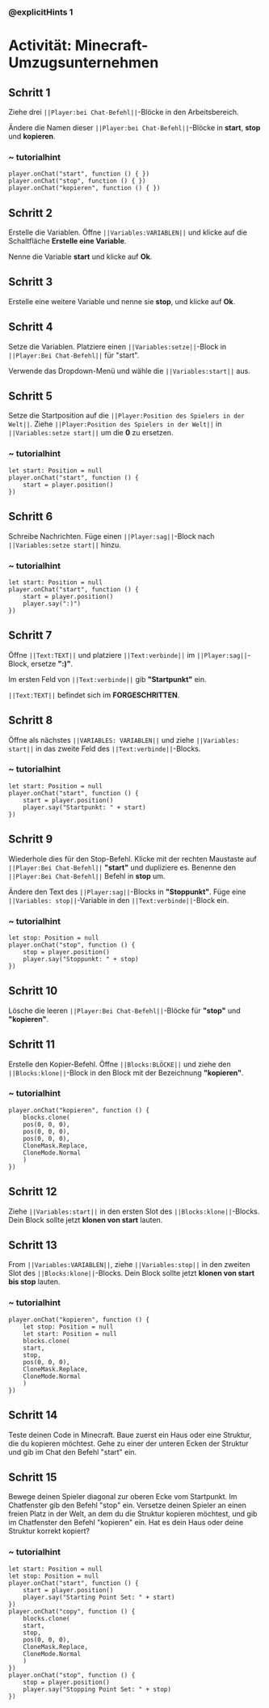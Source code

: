  ### @explicitHints 1
 
 # Activität: Minecraft-Umzugsunternehmen

## Schritt 1
Ziehe drei ``||Player:bei Chat-Befehl||``-Blöcke in den Arbeitsbereich.

Ändere die Namen dieser ``||Player:bei Chat-Befehl||``-Blöcke in **start**, **stop** und **kopieren**.

### ~ tutorialhint
```blocks
player.onChat("start", function () { })
player.onChat("stop", function () { })
player.onChat("kopieren", function () { })
```

## Schritt 2
Erstelle die Variablen. Öffne ``||Variables:VARIABLEN||`` und klicke auf die Schaltfläche **Erstelle eine Variable**.

Nenne die Variable **start** und klicke auf **Ok**.

## Schritt 3
Erstelle eine weitere Variable und nenne sie **stop**, und klicke auf **Ok**.

## Schritt 4
Setze die Variablen. Platziere einen ``||Variables:setze||``-Block in ``||Player:Bei Chat-Befehl||`` für "start".

Verwende das Dropdown-Menü und wähle die ``||Variables:start||`` aus.

## Schritt 5
Setze die Startposition auf die ``||Player:Position des Spielers in der Welt||``. Ziehe ``||Player:Position des Spielers in der Welt||`` in ``||Variables:setze start||`` um die **0** zu ersetzen.

### ~ tutorialhint
```blocks
let start: Position = null
player.onChat("start", function () {
    start = player.position()
})
```
## Schritt 6
Schreibe Nachrichten. Füge einen ``||Player:sag||``-Block nach ``||Variables:setze start||`` hinzu.

### ~ tutorialhint
```blocks
let start: Position = null
player.onChat("start", function () {
    start = player.position()
    player.say(":)")
})
```

## Schritt 7
Öffne ``||Text:TEXT||`` und platziere ``||Text:verbinde||`` im ``||Player:sag||``-Block, ersetze **":)"**.

Im ersten Feld von ``||Text:verbinde||`` gib **"Startpunkt"** ein.

``||Text:TEXT||`` befindet sich im **FORGESCHRITTEN**.

## Schritt 8
Öffne als nächstes ``||VARIABLES: VARIABLEN||`` und ziehe ``||Variables: start||`` in das zweite Feld des ``||Text:verbinde||``-Blocks.

### ~ tutorialhint
```blocks
let start: Position = null
player.onChat("start", function () {
    start = player.position()
    player.say("Startpunkt: " + start)
})

```

## Schritt 9
Wiederhole dies für den Stop-Befehl. Klicke mit der rechten Maustaste auf ``||Player:Bei Chat-Befehl||`` **"start"** und dupliziere es. Benenne den ``||Player:Bei Chat-Befehl||`` Befehl in **stop** um.

Ändere den Text des ``||Player:sag||``-Blocks in **"Stoppunkt"**. Füge eine ``||Variables: stop||``-Variable in den ``||Text:verbinde||``-Block ein.

### ~ tutorialhint
``` blocks
let stop: Position = null
player.onChat("stop", function () {
    stop = player.position()
    player.say("Stoppunkt: " + stop)
})
```

## Schritt 10
Lösche die leeren ``||Player:Bei Chat-Befehl||``-Blöcke für **"stop"** und **"kopieren"**.

## Schritt 11
Erstelle den Kopier-Befehl. Öffne ``||Blocks:BLÖCKE||`` und ziehe den ``||Blocks:klone||``-Block in den Block mit der Bezeichnung **"kopieren"**.

### ~ tutorialhint
``` blocks
player.onChat("kopieren", function () {
    blocks.clone(
    pos(0, 0, 0),
    pos(0, 0, 0),
    pos(0, 0, 0),
    CloneMask.Replace,
    CloneMode.Normal
    )
})
```

## Schritt 12
Ziehe ``||Variables:start||`` in den ersten Slot des ``||Blocks:klone||``-Blocks. Dein Block sollte jetzt **klonen von start** lauten.

## Schritt 13
From ``||Variables:VARIABLEN||``, ziehe ``||Variables:stop||`` in den zweiten Slot des ``||Blocks:klone||``-Blocks. Dein Block sollte jetzt **klonen von start bis stop** lauten.

### ~ tutorialhint
```blocks
player.onChat("kopieren", function () {
    let stop: Position = null
    let start: Position = null
    blocks.clone(
    start,
    stop,
    pos(0, 0, 0),
    CloneMask.Replace,
    CloneMode.Normal
    )
})
```

## Schritt 14
Teste deinen Code in Minecraft. Baue zuerst ein Haus oder eine Struktur, die du kopieren möchtest. Gehe zu einer der unteren Ecken der Struktur und gib im Chat den Befehl "start" ein.

## Schritt 15
Bewege deinen Spieler diagonal zur oberen Ecke vom Startpunkt. Im Chatfenster gib den Befehl "stop" ein.
Versetze deinen Spieler an einen freien Platz in der Welt, an dem du die Struktur kopieren möchtest, und gib im Chatfenster den Befehl "kopieren" ein.
Hat es dein Haus oder deine Struktur korrekt kopiert?

### ~ tutorialhint
``` blocks
let start: Position = null
let stop: Position = null
player.onChat("start", function () {
    start = player.position()
    player.say("Starting Point Set: " + start)
})
player.onChat("copy", function () {
    blocks.clone(
    start,
    stop,
    pos(0, 0, 0),
    CloneMask.Replace,
    CloneMode.Normal
    )
})
player.onChat("stop", function () {
    stop = player.position()
    player.say("Stopping Point Set: " + stop)
})
```
